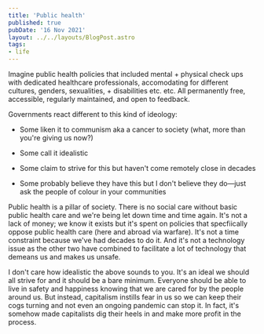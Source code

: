 ```yaml
---
title: 'Public health'
published: true
pubDate: '16 Nov 2021'
layout: ../../layouts/BlogPost.astro
tags:
- life
---
```


Imagine public health policies that included mental + physical check ups with dedicated healthcare professionals, accomodating for different cultures, genders, sexualities, + disabilities etc. etc. All permanently free, accessible, regularly maintained, and open to feedback.

Governments react different to this kind of ideology:

* Some liken it to communism aka a cancer to society (what, more than you're giving us now?)

* Some call it idealistic

* Some claim to strive for this but haven't come remotely close in decades

* Some probably believe they have this but I don't believe they do&mdash;just ask the people of colour in your communities

Public health is a pillar of society. There is no social care without basic public health care and we're being let down time and time again. It's not a lack of money; we know it exists but it's spent on policies that specfiically oppose public health care (here and abroad via warfare). It's not a time constraint because we've had decades to do it. And it's not a technology issue as the other two have combined to facilitate a lot of technology that demeans us and makes us unsafe.

I don't care how idealistic the above sounds to you. It's an ideal we should all strive for and it should be a bare minimum. Everyone should be able to live in safety and happiness knowing that we are cared for by the people around us. But instead, capitalism instills fear in us so we can keep their cogs turning and not even an ongoing pandemic can stop it. In fact, it's somehow made capitalists dig their heels in and make more profit in the process.